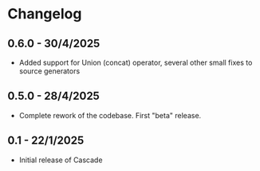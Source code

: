 # Changelog

## 0.6.0 - 30/4/2025
* Added support for Union (concat) operator, several other small fixes to source generators

## 0.5.0 - 28/4/2025
* Complete rework of the codebase. First "beta" release.

## 0.1 - 22/1/2025

* Initial release of Cascade
